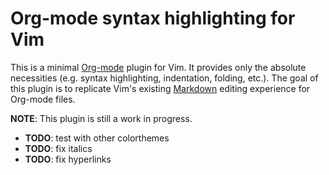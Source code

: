 # Org-mode syntax highlighting for Vim

This is a minimal [Org-mode](https://orgmode.org/) plugin for Vim. It provides
only the absolute necessities (e.g. syntax highlighting, indentation, folding,
etc.). The goal of this plugin is to replicate Vim's existing
[Markdown](https://github.com/tpope/vim-markdown/) editing experience for
Org-mode files.

**NOTE**: This plugin is still a work in progress.

- **TODO**: test with other colorthemes
- **TODO**: fix italics
- **TODO**: fix hyperlinks
